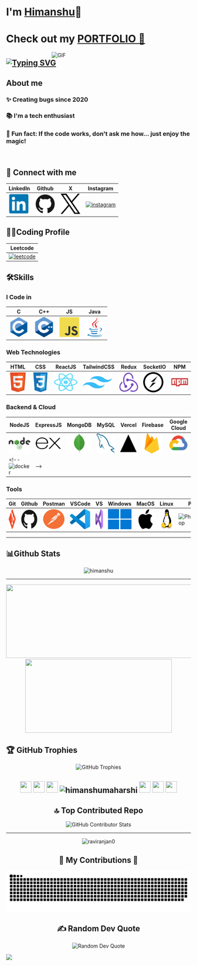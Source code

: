 # I'm [Himanshu]([https://github.com/himanshumaharshi](https://himanshumaharshi-portfolio.vercel.app/))👋

# Check out my [PORTFOLIO 🔗](https://himanshumaharshi-portfolio.vercel.app/)

<img align="right" height="" width="380" alt="GIF" src="https://user-images.githubusercontent.com/74038190/229223263-cf2e4b07-2615-4f87-9c38-e37600f8381a.gif"/>

## [![Typing SVG](https://readme-typing-svg.demolab.com?font=Fira+Code&pause=1000&width=435&lines=I'm+Software+Developer;I'm+Full+Stack+Web+Developer;I'm+Techie+Nerd)](https://himanshumaharshi-portfolio.vercel.app/)

<!-- <img align="right" height="250" width="400" alt="GIF" src="https://firebasestorage.googleapis.com/v0/b/storage-2a9f1.appspot.com/o/github-readme-img%2Fgiphy.gif?alt=media&token=e92f9416-8187-4ffa-a38c-47842be32451"/> -->

## About me
### ✨ Creating bugs since  2020
### 📚 I'm a tech enthusiast
### 🎲 Fun fact: If the code works, don't ask me how... just enjoy the magic!

<br>

## 🚀 Connect with me
| LinkedIn | Github | X | Instagram |
|----------|----------|----------|----------|
| <a href="https://www.linkedin.com/in/himanshumaharshi/" target="blank"><img src="https://github.com/devicons/devicon/blob/6910f0503efdd315c8f9b858234310c06e04d9c0/icons/linkedin/linkedin-original.svg" title="LinkedIn"  alt="linkedin" width="55" height="55"/></a> | <a href="https://github.com/himanshumaharshi" target="blank"><img src="https://github.com/devicons/devicon/blob/6910f0503efdd315c8f9b858234310c06e04d9c0/icons/github/github-original.svg" title="Github"  alt="github" width="55" height="55"/></a> | <a href="https://x.com/__himanshu45" target="blank"><img src="https://github.com/devicons/devicon/blob/6910f0503efdd315c8f9b858234310c06e04d9c0/icons/twitter/twitter-original.svg" title="X"  alt="x" width="55" height="55"/></a> | <a href="https://www.instagram.com/__himanshu45/" target="blank"><img src="https://skillicons.dev/icons?i=instagram" title="Instagram"  alt="instagram" width="70" height="55"/></a> |

## 👨‍💻Coding Profile
| Leetcode |
|----------|
| <a href="https://leetcode.com/u/himanshumaharshi" target="blank"><img src="https://firebasestorage.googleapis.com/v0/b/storage-2a9f1.appspot.com/o/github-readme-img%2F6.svg?alt=media&token=2e74ad55-57f2-40aa-adff-c46ea7a8b4c5" title="Leetcode"  alt="leetcode" width="70" height="55"/></a> |

## 🛠️Skills
### I Code in
<!-- [![I Code in](https://skillicons.dev/icons?i=c,cpp,js,java)](https://github.com/himanshumaharshi) -->
| C | C++ | JS | Java |
|----------|----------|----------|----------|
| <img src="https://github.com/devicons/devicon/blob/6910f0503efdd315c8f9b858234310c06e04d9c0/icons/c/c-original.svg" title="C"  alt="c" width="55" height="55"/> | <img src="https://github.com/devicons/devicon/blob/6910f0503efdd315c8f9b858234310c06e04d9c0/icons/cplusplus/cplusplus-original.svg" title="C++"  alt="cpp" width="55" height="55"/> | <img src="https://github.com/devicons/devicon/blob/master/icons/javascript/javascript-original.svg" title="JavaScript" alt="JavaScript" width="55" height="55"/> | <img src="https://github.com/devicons/devicon/blob/6910f0503efdd315c8f9b858234310c06e04d9c0/icons/java/java-original.svg" title="Java" alt="Java" width="55" height="55"/> |


### Web Technologies
<!-- [![Frameworks](https://skillicons.dev/icons?i=html,css,react,nodejs,tailwind,redux,express,npm)](https://github.com/himanshumaharshi) -->
| HTML | CSS | ReactJS | TailwindCSS | Redux | SocketIO | NPM |
|----------|----------|----------|----------|----------|----------|----------|
| <img src="https://github.com/devicons/devicon/blob/6910f0503efdd315c8f9b858234310c06e04d9c0/icons/html5/html5-original.svg" title="HTML5"  alt="html" width="55" height="55"/> | <img src="https://github.com/devicons/devicon/blob/6910f0503efdd315c8f9b858234310c06e04d9c0/icons/css3/css3-original.svg" title="CSS3"  alt="css" width="55" height="55"/> | <img src="https://github.com/devicons/devicon/blob/6910f0503efdd315c8f9b858234310c06e04d9c0/icons/react/react-original.svg" title="ReactJS"  alt="react" width="70" height="55"/> | <img src="https://github.com/devicons/devicon/blob/6910f0503efdd315c8f9b858234310c06e04d9c0/icons/tailwindcss/tailwindcss-original.svg" title="TailwindCSS"  alt="tailwindcss" width="80" height="55"/> | <img src="https://github.com/devicons/devicon/blob/6910f0503efdd315c8f9b858234310c06e04d9c0/icons/redux/redux-original.svg" title="Redux"  alt="redux" width="55" height="55"/> | <img src="https://github.com/devicons/devicon/blob/6910f0503efdd315c8f9b858234310c06e04d9c0/icons/socketio/socketio-original.svg" title="SocketIO"  alt="socketio" width="55" height="55"/> | <img src="https://github.com/devicons/devicon/blob/6910f0503efdd315c8f9b858234310c06e04d9c0/icons/npm/npm-original-wordmark.svg" title="NPM"  alt="npm" width="55" height="55"/> |

### Backend & Cloud
<!-- [![Database & Cloud](https://skillicons.dev/icons?i=mongo,mysql,vercel,gcp,firebase)](https://github.com/himanshumaharshi) -->
| NodeJS | ExpressJS | MongoDB | MySQL | Vercel | Firebase | Google Cloud |
|----------|----------|----------|----------|----------|----------|----------|
| <img src="https://github.com/devicons/devicon/blob/6910f0503efdd315c8f9b858234310c06e04d9c0/icons/nodejs/nodejs-original-wordmark.svg" title="NodeJS"  alt="node" width="70" height="55"/> | <img src="https://github.com/devicons/devicon/blob/6910f0503efdd315c8f9b858234310c06e04d9c0/icons/express/express-original.svg" title="ExpressJS"  alt="express" width="70" height="55"/> | <img src="https://github.com/devicons/devicon/blob/6910f0503efdd315c8f9b858234310c06e04d9c0/icons/mongodb/mongodb-original.svg" title="MongoDB"  alt="mongodb" width="70" height="55"/> | <img src="https://github.com/devicons/devicon/blob/6910f0503efdd315c8f9b858234310c06e04d9c0/icons/mysql/mysql-original.svg" title="MySQL"  alt="mysql" width="55" height="55"/> | <img src="https://github.com/devicons/devicon/blob/6910f0503efdd315c8f9b858234310c06e04d9c0/icons/vercel/vercel-original.svg" title="Vercel"  alt="vercel" width="55" height="55"/> | <img src="https://github.com/devicons/devicon/blob/6910f0503efdd315c8f9b858234310c06e04d9c0/icons/firebase/firebase-original.svg" title="Firebase"  alt="firebase" width="55" height="55"/> | <img src="https://github.com/devicons/devicon/blob/6910f0503efdd315c8f9b858234310c06e04d9c0/icons/googlecloud/googlecloud-original.svg" title="Google Cloud"  alt="googlecloud" width="90" height="55"/> |
<!-- <img src="https://github.com/devicons/devicon/blob/6910f0503efdd315c8f9b858234310c06e04d9c0/icons/docker/docker-original.svg" title="Docker"  alt="docker" width="55" height="55"/> | -->


### Tools
<!-- [![Tools](https://skillicons.dev/icons?i=git,github,postman,vscode,visualstudio,windows,linux,ps,ae,pr)](https://github.com/himanshumaharshi) -->
| Git | Github | Postman | VSCode | VS | Windows | MacOS | Linux | PS | AE | PR |
|----------|----------|----------|----------|----------|----------|----------|----------|----------|----------|----------|
| <img src="https://github.com/devicons/devicon/blob/6910f0503efdd315c8f9b858234310c06e04d9c0/icons/git/git-original.svg" title="Git"  alt="git" width="55" height="55"/> | <img src="https://github.com/devicons/devicon/blob/6910f0503efdd315c8f9b858234310c06e04d9c0/icons/github/github-original.svg" title="Github"  alt="github" width="55" height="55"/> | <img src="https://github.com/devicons/devicon/blob/6910f0503efdd315c8f9b858234310c06e04d9c0/icons/postman/postman-original.svg" title="Postman"  alt="postman" width="70" height="55"/> | <img src="https://github.com/devicons/devicon/blob/6910f0503efdd315c8f9b858234310c06e04d9c0/icons/vscode/vscode-original.svg" title="VSCode"  alt="vscode" width="55" height="55"/> | <img src="https://github.com/devicons/devicon/blob/6910f0503efdd315c8f9b858234310c06e04d9c0/icons/visualstudio/visualstudio-original.svg" title="Visual Studio"  alt="vs" width="55" height="55"/> | <img src="https://github.com/devicons/devicon/blob/6910f0503efdd315c8f9b858234310c06e04d9c0/icons/windows11/windows11-original.svg" title="Windows" alt="window" width="70" height="55"/> | <img src="https://github.com/devicons/devicon/blob/6910f0503efdd315c8f9b858234310c06e04d9c0/icons/apple/apple-original.svg" title="MacOS"  alt="mac" width="55" height="55"/> | <img src="https://github.com/devicons/devicon/blob/6910f0503efdd315c8f9b858234310c06e04d9c0/icons/linux/linux-original.svg" title="Linux"  alt="linux" width="55" height="55"/> | <img src="https://skillicons.dev/icons?i=ps" title="photoshop"  alt="Photoshop" width="55" height="55"/> | <img src="https://skillicons.dev/icons?i=ae" title="After Effects"  alt="aftereffects" width="55" height="55"/> | <img src="https://skillicons.dev/icons?i=ps" title="Premier Pro"  alt="premierpro" width="55" height="55"/> |

<hr>

## 📊Github Stats

<p align="center">
  <img width="800" height="220" src="https://streak-stats.demolab.com?user=himanshumaharshi&theme=onedark&border_radius=10&card_width=800" alt="himanshu"/>
</p>
<!-- <p><img align="left" src="https://github-readme-stats.vercel.app/api/top-langs?username=himanshumaharshi&langs_count=10&show_icons=true&locale=en&theme=radical" /></p> -->

---

<p align="center">
  <img width="600" height="200" src="https://github-readme-stats.vercel.app/api?username=himanshumaharshi&show_icons=true&theme=onedark">
  <img width="400" height="200" src="https://github-readme-stats.vercel.app/api/top-langs/?username=himanshumaharshi&size_weight=0.15&count_weight=0.5&layout=compact&theme=onedark">
</p>

<!-- <p>&nbsp;<img align="center" src="https://github-readme-stats.vercel.app/api?username=himanshumaharshi&show_icons=true&locale=en&theme=radical" alt="himanshu" /></p>
<p>&nbsp;<img align="center" src="https://github-readme-streak-stats.herokuapp.com/?user=himanshumaharshi&theme=radical" alt="himanshu" /></p> -->

## 🏆 GitHub Trophies
<div align="center">
  <img src="https://github-profile-trophy.vercel.app/?username=himanshumaharshi&theme=radical&no-frame=false&no-bg=true&margin-w=4" alt="GitHub Trophies"/>
</div>

<h2 align="center">
  <img src="https://firebasestorage.googleapis.com/v0/b/storage-2a9f1.appspot.com/o/github-readme-img%2Fparty-parrot.gif?alt=media&token=27a30ea7-24f3-46db-97bd-69351d5411ea" width="31" height="31"/>
  <img src="https://firebasestorage.googleapis.com/v0/b/storage-2a9f1.appspot.com/o/github-readme-img%2Fparty-parrot.gif?alt=media&token=27a30ea7-24f3-46db-97bd-69351d5411ea" width="31" height="31"/>
  <img src="https://firebasestorage.googleapis.com/v0/b/storage-2a9f1.appspot.com/o/github-readme-img%2Fparty-parrot.gif?alt=media&token=27a30ea7-24f3-46db-97bd-69351d5411ea" width="31" height="31"/>
  <img src="https://komarev.com/ghpvc/?username=himanshumaharshi&label=Profile%20views&color=0e75b6&style=flat" alt="himanshumaharshi" align="center" />
  <img src="https://firebasestorage.googleapis.com/v0/b/storage-2a9f1.appspot.com/o/github-readme-img%2Fparty-parrot-2.gif?alt=media&token=4d7be19e-492c-4f18-9ea2-3773989b2721" width="31" height="31"/>
  <img src="https://firebasestorage.googleapis.com/v0/b/storage-2a9f1.appspot.com/o/github-readme-img%2Fparty-parrot-2.gif?alt=media&token=4d7be19e-492c-4f18-9ea2-3773989b2721" width="31" height="31"/>
  <img src="https://firebasestorage.googleapis.com/v0/b/storage-2a9f1.appspot.com/o/github-readme-img%2Fparty-parrot-2.gif?alt=media&token=4d7be19e-492c-4f18-9ea2-3773989b2721" width="31" height="31"/>
</h2>

<div align="center">
  <h2>🔝 Top Contributed Repo</h2>
  <p align="center">
    <img src="https://github-contributor-stats.vercel.app/api?username=himanshumaharshi&limit=5&theme=dark&combine_all_yearly_contributions=true" alt="GitHub Contributor Stats"/>
   <hr>
     <img src="https://github-readme-activity-graph.vercel.app/graph?username=himanshumaharshi&bg_color=141414&color=fffdb8&line=fafaff&point=ff5252&area=true&hide_border=true" alt="raviranjan0" />
  </p>
</div>

<div align="center">
  <h2>🐍 My Contributions 🐍</h2>
  <img alt="snake eating my contributions" src="https://raw.githubusercontent.com/salesp07/salesp07/output/github-contribution-grid-snake.svg" />
  <br/>
</div>

<div align="center">
  <h2>✍️ Random Dev Quote</h2>
  <p align="center">
    <img src="https://quotes-github-readme.vercel.app/api?type=horizontal&theme=radical" alt="Random Dev Quote"/>
  </p>
</div>

![](https://i.imgur.com/waxVImv.png)


<!--
**himanshumaharshi/himanshumaharshi** is a ✨ _special_ ✨ repository because its `README.md` (this file) appears on your GitHub profile.

Here are some ideas to get you started:

- 🔭 I’m currently working on ...
- 🌱 I’m currently learning ...
- 👯 I’m looking to collaborate on ...
- 🤔 I’m looking for help with ...
- 💬 Ask me about ...
- 📫 How to reach me: ...
- 😄 Pronouns: ...
- ⚡ Fun fact: ...
-->
